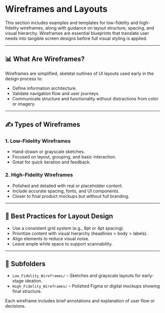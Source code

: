 # Wireframes and Layouts

This section includes examples and templates for low-fidelity and high-fidelity wireframes, along with guidance on layout structure, spacing, and visual hierarchy. Wireframes are essential blueprints that translate user needs into tangible screen designs before full visual styling is applied.

---

## 📊 What Are Wireframes?

Wireframes are simplified, skeletal outlines of UI layouts used early in the design process to:

- Define information architecture.
- Validate navigation flow and user journeys.
- Communicate structure and functionality without distractions from color or imagery.

---

## ✍️ Types of Wireframes

### 1. **Low-Fidelity Wireframes**
- Hand-drawn or grayscale sketches.
- Focused on layout, grouping, and basic interaction.
- Great for quick iteration and feedback.

### 2. **High-Fidelity Wireframes**
- Polished and detailed with real or placeholder content.
- Include accurate spacing, fonts, and UI components.
- Closer to final product mockups but without full branding.

---

## 🧠 Best Practices for Layout Design

- Use a consistent grid system (e.g., 8pt or 4pt spacing).
- Prioritize content with visual hierarchy (headlines > body > labels).
- Align elements to reduce visual noise.
- Leave ample white space to support scannability.

---

## 📁 Subfolders
- `Low_Fidelity_Wireframes/` – Sketches and grayscale layouts for early-stage ideation.
- `High_Fidelity_Wireframes/` – Polished Figma or digital mockups showing final structure.

Each wireframe includes brief annotations and explanation of user flow or decisions.


